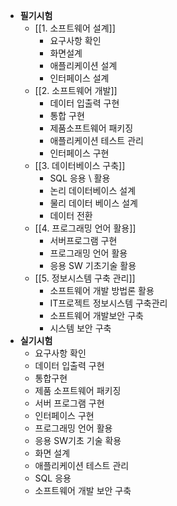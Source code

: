 - **필기시험**
	- [[1. 소프트웨어 설계]]
		- 요구사항 확인
		- 화면설계
		- 애플리케이션 설계
		- 인터페이스 설계
	- [[2. 소프트웨어 개발]]
		- 데이터 입출력 구현
		- 통합 구현
		- 제품소프트웨어 패키징
		- 애플리케이션 테스트 관리
		- 인터페이스 구현
	- [[3. 데이터베이스 구축]]
		- SQL 응용 \ 활용
		- 논리 데이터베이스 설계
		- 물리 데이터 베이스 설계
		- 데이터 전환
	- [[4. 프로그래밍 언어 활용]]
		- 서버프로그램 구현
		- 프로그래밍 언어 활용
		- 응용 SW 기초기술 활용
	- [[5. 정보시스템 구축 관리]]
		- 소프트웨어 개발 방법론 활용
		- IT프로젝트 정보시스템 구축관리
		- 소프트웨어 개발보안 구축
		- 시스템 보안 구축
- **실기시험**
	- 요구사항 확인
	- 데이터 입출력 구현
	- 통합구현
	- 제품 소프트웨어 패키징
	- 서버 프로그램 구현
	- 인터페이스 구현
	- 프로그래밍 언어 활용
	- 응용 SW기초 기술 확용
	- 화면 설계
	- 애플리케이션 테스트 관리
	- SQL 응용
	- 소프트웨어 개발 보안 구축
